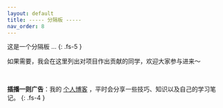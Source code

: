 ```yaml
---
layout: default
title: ----- 分隔板 -----
nav_order: 8
---
```


这是一个分隔板 ...
{: .fs-5 }

如果需要，我会在这里列出对项目作出贡献的同学，欢迎大家参与进来～

<br />

**插播一则广告**：我的 <a href="https://vubee.github.io/blog/" target="_blank">个人博客</a> ，平时会分享一些技巧、知识以及自己的学习笔记。
{: .fs-4 }
